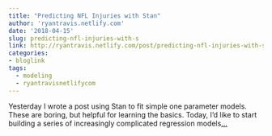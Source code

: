 ```yaml
---
title: "Predicting NFL Injuries with Stan"
author: 'ryantravis.netlify.com'
date: '2018-04-15'
slug: predicting-nfl-injuries-with-s
link: http://ryantravis.netlify.com/post/predicting-nfl-injuries-with-stan/
categories:
- bloglink
tags:
  - modeling
  - ryantravisnetlifycom
---
```


Yesterday I wrote a post using Stan to fit simple one parameter models. These are boring, but helpful for learning the basics. Today, I’d like to start building a series of increasingly complicated regression models[... <i class="fas fa-external-link-alt"></i>](http://ryantravis.netlify.com/post/predicting-nfl-injuries-with-stan/)

